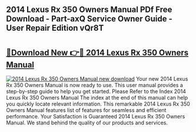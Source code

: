 ## 2014 Lexus Rx 350 Owners Manual PDf Free Download - Part-axQ Service Owner Guide - User Repair Edition vQr8T

# <h2><a href="http://bc16641.oget.top/?id=2014+Lexus+Rx+350+Owners+Manual">🔗Download New 👉🔴 2014 Lexus Rx 350 Owners Manual</a></h2>

[![2014 Lexus Rx 350 Owners Manual new download](https://i.imgur.com/5g1atiW.png)](http://bc16641.oget.top/?id=2014+Lexus+Rx+350+Owners+Manual)
Your new 2014 Lexus Rx 350 Owners Manual is now ready to use. This user manual provides a step-by-step guide to help you get started. Please Refer to the Index 2014 Lexus Rx 350 Owners Manual The index at the end of this manual can help you quickly locate relevant information. This remarkable 2014 Lexus Rx 350 Owners Manual features list of features for seamless and efficient performance. Your Satisfaction is Guaranteed 2014 Lexus Rx 350 Owners Manual. We stand behind the quality of our products and services.
